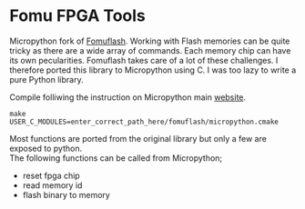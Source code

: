 # Fomu FPGA Tools

Micropython fork of [Fomuflash](https://github.com/im-tomu/fomu-flash).  Working with Flash memories can be quite tricky as there are a 
wide array of commands. Each memory chip can have its own pecularities.
Fomuflash takes care of a lot of these challenges.
I therefore ported this library to Micropython using C. I was too lazy to write a pure Python library.

Compile folliwing the instruction on Micropython main [website](https://docs.micropython.org/en/latest/develop/extendingmicropython.html).
```
make USER_C_MODULES=enter_correct_path_here/fomuflash/micropython.cmake
```

Most functions are ported from the original library but only a few are exposed to python.  
The following functions can be called from Micropython;  
* reset fpga chip
* read memory id
* flash binary to memory
